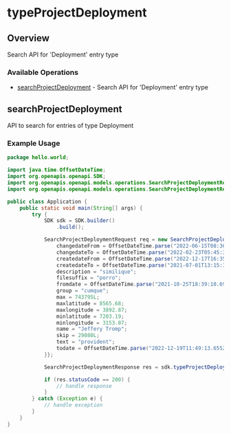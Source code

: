 # typeProjectDeployment

## Overview

Search API for 'Deployment' entry type

### Available Operations

* [searchProjectDeployment](#searchprojectdeployment) - Search API for 'Deployment' entry type

## searchProjectDeployment

API to search for entries of type Deployment

### Example Usage

```java
package hello.world;

import java.time.OffsetDateTime;
import org.openapis.openapi.SDK;
import org.openapis.openapi.models.operations.SearchProjectDeploymentRequest;
import org.openapis.openapi.models.operations.SearchProjectDeploymentResponse;

public class Application {
    public static void main(String[] args) {
        try {
            SDK sdk = SDK.builder()
                .build();

            SearchProjectDeploymentRequest req = new SearchProjectDeploymentRequest() {{
                changedateFrom = OffsetDateTime.parse("2022-06-15T08:36:06.296Z");
                changedateTo = OffsetDateTime.parse("2022-02-23T05:45:35.035Z");
                createdateFrom = OffsetDateTime.parse("2022-12-17T16:35:15.259Z");
                createdateTo = OffsetDateTime.parse("2021-07-01T13:15:33.537Z");
                description = "similique";
                filesuffix = "porro";
                fromdate = OffsetDateTime.parse("2021-10-25T18:39:10.695Z");
                group = "cumque";
                max = 743795L;
                maxlatitude = 8565.68;
                maxlongitude = 3892.87;
                minlatitude = 7203.19;
                minlongitude = 3153.87;
                name = "Jeffery Tromp";
                skip = 29080L;
                text = "provident";
                todate = OffsetDateTime.parse("2022-12-19T11:49:13.655Z");
            }};            

            SearchProjectDeploymentResponse res = sdk.typeProjectDeployment.searchProjectDeployment(req);

            if (res.statusCode == 200) {
                // handle response
            }
        } catch (Exception e) {
            // handle exception
        }
    }
}
```
